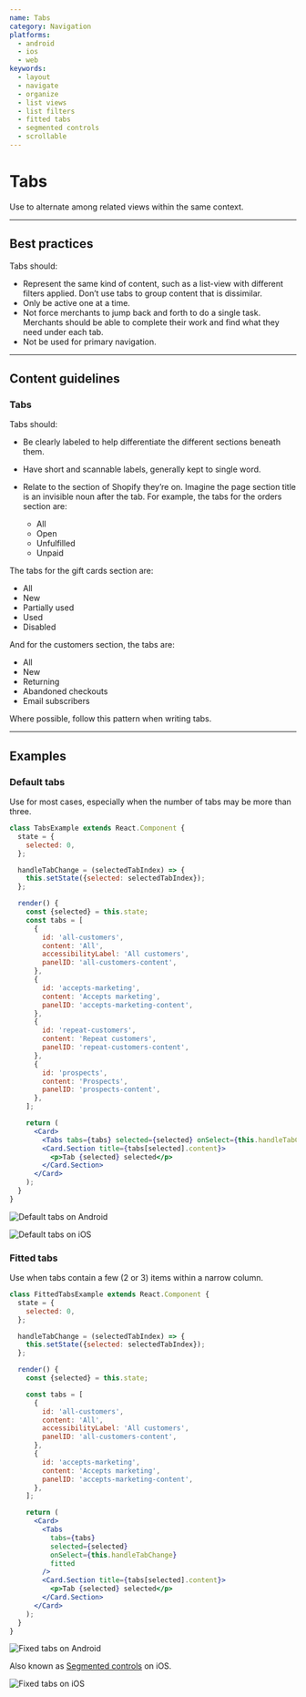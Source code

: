 ```yaml
---
name: Tabs
category: Navigation
platforms:
  - android
  - ios
  - web
keywords:
  - layout
  - navigate
  - organize
  - list views
  - list filters
  - fitted tabs
  - segmented controls
  - scrollable
---
```


# Tabs

Use to alternate among related views within the same context.

---

## Best practices

Tabs should:

- Represent the same kind of content, such as a list-view with different filters applied. Don’t use tabs to group content that is dissimilar.
- Only be active one at a time.
- Not force merchants to jump back and forth to do a single task. Merchants should be able to complete their work and find what they need under each tab.
- Not be used for primary navigation.

---

## Content guidelines

### Tabs

Tabs should:

- Be clearly labeled to help differentiate the different sections beneath them.
- Have short and scannable labels, generally kept to single word.
- Relate to the section of Shopify they’re on. Imagine the page section title is an invisible noun after the tab. For example, the tabs for the orders section are:

  - All
  - Open
  - Unfulfilled
  - Unpaid

The tabs for the gift cards section are:

- All
- New
- Partially used
- Used
- Disabled

And for the customers section, the tabs are:

- All
- New
- Returning
- Abandoned checkouts
- Email subscribers

Where possible, follow this pattern when writing tabs.

---

## Examples

### Default tabs

Use for most cases, especially when the number of tabs may be more than three.

```jsx
class TabsExample extends React.Component {
  state = {
    selected: 0,
  };

  handleTabChange = (selectedTabIndex) => {
    this.setState({selected: selectedTabIndex});
  };

  render() {
    const {selected} = this.state;
    const tabs = [
      {
        id: 'all-customers',
        content: 'All',
        accessibilityLabel: 'All customers',
        panelID: 'all-customers-content',
      },
      {
        id: 'accepts-marketing',
        content: 'Accepts marketing',
        panelID: 'accepts-marketing-content',
      },
      {
        id: 'repeat-customers',
        content: 'Repeat customers',
        panelID: 'repeat-customers-content',
      },
      {
        id: 'prospects',
        content: 'Prospects',
        panelID: 'prospects-content',
      },
    ];

    return (
      <Card>
        <Tabs tabs={tabs} selected={selected} onSelect={this.handleTabChange} />
        <Card.Section title={tabs[selected].content}>
          <p>Tab {selected} selected</p>
        </Card.Section>
      </Card>
    );
  }
}
```

<!-- content-for: android -->

![Default tabs on Android](/public_images/components/Tabs/android/default@2x.png)

<!-- /content-for -->

<!-- content-for: ios -->

![Default tabs on iOS](/public_images/components/Tabs/ios/default@2x.png)

<!-- /content-for -->

### Fitted tabs

Use when tabs contain a few (2 or 3) items within a narrow column.

```jsx
class FittedTabsExample extends React.Component {
  state = {
    selected: 0,
  };

  handleTabChange = (selectedTabIndex) => {
    this.setState({selected: selectedTabIndex});
  };

  render() {
    const {selected} = this.state;

    const tabs = [
      {
        id: 'all-customers',
        content: 'All',
        accessibilityLabel: 'All customers',
        panelID: 'all-customers-content',
      },
      {
        id: 'accepts-marketing',
        content: 'Accepts marketing',
        panelID: 'accepts-marketing-content',
      },
    ];

    return (
      <Card>
        <Tabs
          tabs={tabs}
          selected={selected}
          onSelect={this.handleTabChange}
          fitted
        />
        <Card.Section title={tabs[selected].content}>
          <p>Tab {selected} selected</p>
        </Card.Section>
      </Card>
    );
  }
}
```

<!-- content-for: android -->

![Fixed tabs on Android](/public_images/components/Tabs/android/fixed@2x.png)

<!-- /content-for -->

<!-- content-for: ios -->

Also known as [Segmented controls](https://developer.apple.com/design/human-interface-guidelines/ios/controls/segmented-controls/) on iOS.

![Fixed tabs on iOS](/public_images/components/Tabs/ios/fixed@2x.png)

<!-- /content-for -->
